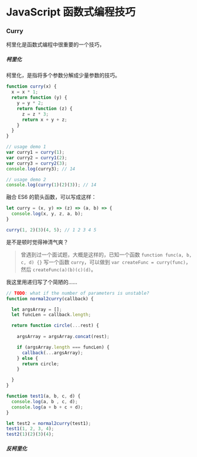# JavaScript 函数式编程技巧

### Curry

柯里化是函数式编程中很重要的一个技巧，

##### 柯里化

柯里化，是指将多个参数分解成少量参数的技巧。

```js
function curry(x) {
  x = x * 1;
  return function (y) {
    y = y * 2;
    return function (z) {
      z = z * 3;
      return x + y + z;
    }
  }
}

// usage demo 1
var curry1 = curry(1);
var curry2 = curry1(2);
var curry3 = curry2(3);
console.log(curry3); // 14

// usage demo 2
console.log(curry(1)(2)(3)); // 14

```

融合 ES6 的箭头函数，可以写成这样：
```js
let curry = (x, y) => (z) => (a, b) => {
  console.log(x, y, z, a, b);
}

curry(1, 2)(3)(4, 5); // 1 2 3 4 5
```
是不是顿时觉得神清气爽？

> 曾遇到过一个面试题，大概是这样的，已知一个函数 `function func(a, b, c, d) {}` 写一个函数 `curry`，可以做到 `var createFunc = curry(func)`，然后 `createFunc(a)(b)(c)(d)`。

我这里用递归写了个简陋的……

```js
// TODO: what if the number of parameters is unstable?
function normal2curry(callback) {

  let argsArray = [];
  let funcLen = callback.length;

  return function circle(...rest) {
    
    argsArray = argsArray.concat(rest);

    if (argsArray.length === funcLen) {
      callback(...argsArray);
    } else {
      return circle;
    }

  }
}

function test1(a, b, c, d) {
  console.log(a, b , c, d);
  console.log(a + b + c + d);
}

let test2 = normal2curry(test1);
test1(1, 2, 3, 4);
test2(1)(2)(3)(4);
```

##### 反柯里化
